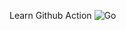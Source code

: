 Learn Github Action ![Go](https://github.com/dellykaos/github-action-testing/workflows/Go/badge.svg)
